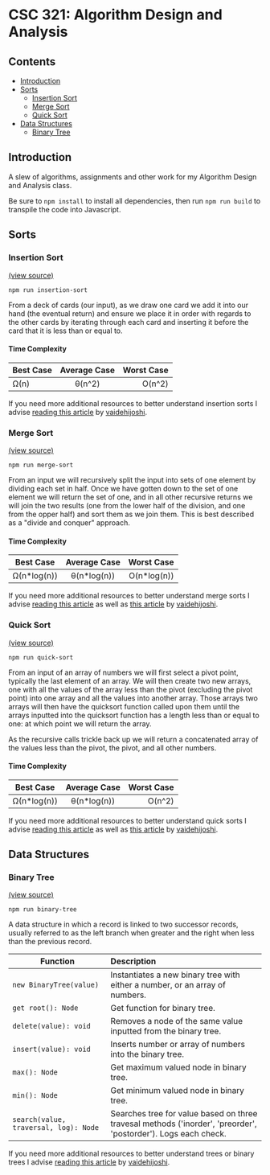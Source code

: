 # CSC 321: Algorithm Design and Analysis

## Contents
 - [Introduction](#introduction)
 - [Sorts](#sorts)
     - [Insertion Sort](#insertion-sort)
     - [Merge Sort](#merge-sort)
     - [Quick Sort](#quick-sort)
 - [Data Structures](#data-structures)
     - [Binary Tree](#binary-tree)

## Introduction
A slew of algorithms, assignments and other work for my Algorithm Design and Analysis class.

Be sure to `npm install` to install all dependencies, then run `npm run build` to transpile the code into Javascript.

## Sorts
### Insertion Sort
[(view source)](https://github.com/MichaelSolati/csc-321-algorithm-design-and-analysis/blob/master/src/insertion-sort.ts)
```
npm run insertion-sort
```

From a deck of cards (our input), as we draw one card we add it into our hand (the eventual return) and ensure we place it in order with regards to the other cards by iterating through each card and inserting it before the card that it is less than or equal to.

#### Time Complexity

| Best Case | Average Case | Worst Case |
| --------- |:------------:| ----------:|
| Ω(n)      | θ(n^2)       | O(n^2)     |

If you need more additional resources to better understand insertion sorts I advise [reading this article](https://dev.to/vaidehijoshi/inching-towards-insertion-sort) by [vaidehijoshi](https://github.com/vaidehijoshi).

### Merge Sort
[(view source)](https://github.com/MichaelSolati/csc-321-algorithm-design-and-analysis/blob/master/src/merge-sort.ts)
```
npm run merge-sort
```

From an input we will recursively split the input into sets of one element by dividing each set in half. Once we have gotten down to the set of one element we will return the set of one, and in all other recursive returns we will join the two results (one from the lower half of the division, and one from the opper half) and sort them as we join them. This is best described as a "divide and conquer" approach.

#### Time Complexity

| Best Case   | Average Case | Worst Case  |
| ----------- |:------------:| -----------:|
| Ω(n*log(n)) | θ(n*log(n))  | O(n*log(n)) |

If you need more additional resources to better understand merge sorts I advise [reading this article](https://dev.to/vaidehijoshi/making-sense-of-merge-sort-part-1) as well as [this article](https://dev.to/vaidehijoshi/making-sense-of-merge-sort-part-2) by [vaidehijoshi](https://github.com/vaidehijoshi).

### Quick Sort
[(view source)](https://github.com/MichaelSolati/csc-321-algorithm-design-and-analysis/blob/master/src/quick-sort.ts)
```
npm run quick-sort
```

From an input of an array of numbers we will first select a pivot point, typically the last element of an array. We will then create two new arrays, one with all the values of the array less than the pivot (excluding the pivot point) into one array and all the values into another array. Those arrays two arrays will then have the quicksort function called upon them until the arrays inputted into the quicksort function has a length less than or equal to one: at which point we will return the array.

As the recursive calls trickle back up we will return a concatenated array of the values less than the pivot, the pivot, and all other numbers.

#### Time Complexity

| Best Case   | Average Case | Worst Case |
| ----------- |:------------:| ----------:|
| Ω(n*log(n)) | θ(n*log(n))  | O(n^2)     |

If you need more additional resources to better understand quick sorts I advise [reading this article](https://dev.to/vaidehijoshi/pivoting-to-understand-quicksort-part-1) as well as [this article](https://dev.to/vaidehijoshi/pivoting-to-understand-quicksort-part-2) by [vaidehijoshi](https://github.com/vaidehijoshi).

## Data Structures
### Binary Tree
[(view source)](https://github.com/MichaelSolati/csc-321-algorithm-design-and-analysis/blob/master/src/binary-tree/binary-tree.ts)
```
npm run binary-tree
```

A data structure in which a record is linked to two successor records, usually referred to as the left branch when greater and the right when less than the previous record.

Function | Description
-------------- |:---------------------------------
`new BinaryTree(value)` | Instantiates a new binary tree with either a number, or an array of numbers.
`get root(): Node` | Get function for binary tree.
`delete(value): void` | Removes a node of the same value inputted from the binary tree.
`insert(value): void` | Inserts number or array of numbers into the binary tree.
`max(): Node` | Get maximum valued node in binary tree.
`min(): Node` | Get minimum valued node in binary tree.
`search(value, traversal, log): Node` | Searches tree for value based on three travesal methods ('inorder', 'preorder', 'postorder'). Logs each check.


If you need more additional resources to better understand trees or binary trees I advise [reading this article](https://dev.to/vaidehijoshi/leaf-it-up-to-binary-trees) by [vaidehijoshi](https://github.com/vaidehijoshi).